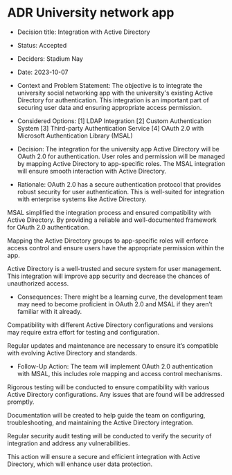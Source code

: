 # ADR University network app

* Decision title: Integration with Active Directory

* Status: Accepted 

* Deciders: Stadium Nay

* Date: 2023-10-07

* Context and Problem Statement:
The objective is to integrate the university social networking app with the university's existing Active Directory for authentication. This integration is an important part of securing user data and ensuring appropriate access permission.  

* Considered Options:
[1] LDAP Integration
[2] Custom Authentication System
[3] Third-party Authentication Service
[4] OAuth 2.0 with Microsoft Authentication Library (MSAL)

* Decision:
The integration for the university app Active Directory will be OAuth 2.0 for authentication. User roles and permission will be managed by mapping Active Directory to app-specific roles. The MSAL integration will ensure smooth interaction with Active Directory.

* Rationale:
OAuth 2.0 has a secure authentication protocol that provides robust security for user authentication. This is well-suited for integration with enterprise systems like Active Directory.

MSAL simplified the integration process and ensured compatibility with Active Directory. By providing a reliable and well-documented framework for OAuth 2.0 authentication. 

Mapping the Active Directory groups to app-specific roles will enforce access control and ensure users have the appropriate permission within the app. 

Active Directory is a well-trusted and secure system for user management. This integration will improve app security and decrease the chances of unauthorized access. 

* Consequences:
There might be a learning curve, the development team may need to become proficient in OAuth 2.0 and MSAL if they aren’t familiar with it already. 

Compatibility with different Active Directory configurations and versions may require extra effort for testing and configuration. 

Regular updates and maintenance are necessary to ensure it’s compatible with evolving Active Directory and standards. 

* Follow-Up Action:
The team will implement OAuth 2.0 authentication with MSAL, this includes role mapping and access control mechanisms. 

Rigorous testing will be conducted to ensure compatibility with various Active Directory configurations. Any issues that are found will be addressed promptly. 

Documentation will be created to help guide the team on configuring, troubleshooting, and maintaining the Active Directory integration.

Regular security audit testing will be conducted to verify the security of integration and address any vulnerabilities. 

This action will ensure a secure and efficient integration with Active Directory, which will enhance user data protection. 


